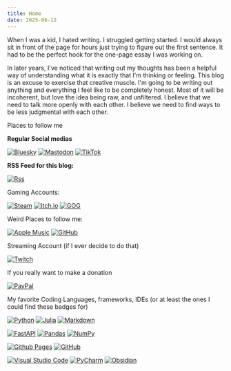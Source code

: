 ```yaml
---
title: Home
date: 2025-06-12
---
```

When I was a kid, I hated writing. I struggled getting started. I would always sit in front of the page for hours just trying to figure out the first sentence. It had to be the perfect hook for the one-page essay I was working on. 

In later years, I've noticed that writing out my thoughts has been a helpful way of understanding what it is exactly that I'm thinking or feeling. This blog is an excuse to exercise that creative muscle. I'm going to be writing out anything and everything I feel like to be completely honest. Most of it will be incoherent, but love the idea being raw, and unfiltered. I believe that we need to talk more openly with each other. I believe we need to find ways to be less judgmental with each other. 


Places to follow me 

**Regular Social medias**

<a href="https://bsky.app/profile/tywhit91.bsky.social"><img class="badge" alt="Bluesky" src="https://img.shields.io/badge/Bluesky-0285FF?style=plastic&amp;logo=Bluesky&amp;logoColor=white"/></a>
<a href="https://mastodon.online/@tywhit"><img class="badge" alt="Mastodon" src="https://img.shields.io/badge/-MASTODON-6364FF?style=plastic&amp;logo=mastodon&amp;logoColor=white"/></a>
<a href="https://www.tiktok.com/@whitomaker?_t=ZT-8vBha2bk3nW&_r=1"><img class="badge" alt="TikTok" src="https://img.shields.io/badge/TikTok-000000.svg?style=plastic&amp;logo=TikTok&amp;logoColor=white"/></a>

**RSS Feed for this blog:**

<a href="./index.xml"><img class="badge" alt="Rss" src="https://img.shields.io/badge/rss-F88900?style=plastic&logo=rss&logoColor=white"></a>

Gaming Accounts: 

<a href="https://steamcommunity.com/id/whitomaker/"><img class="badge" alt="Steam" src="https://img.shields.io/badge/steam-%23000000.svg?style=plastic&logo=steam&logoColor=white"></a>
<a href="https://whitomaker.itch.io/"><img class="badge" alt="Itch.io" src="https://img.shields.io/badge/Itch.io-FA5C5C.svg?style=plastic&logo=Itch.io&logoColor=white"></a>
<a href="https://www.gog.com/u/whitomaker"><img class="badge" alt="GOG" src="https://img.shields.io/badge/GOG.com-86328A?logo=gogdotcom&logoColor=fff&style=plastic"></a>

Weird Places to follow me: 

<a href="https://music.apple.com/profile/tywhit91"><img class="badge" alt="Apple Music" src="https://img.shields.io/badge/Apple%20Music-FA243C?style=plastic&logo=apple%20music&logoColor=white)"></a>
<a href="https://github.com/ty-whit"><img class="badge" alt="GitHub" src="https://img.shields.io/badge/GitHub-181717.svg?style=plastic&logo=github&logoColor=white"></a>

Streaming Account (if I ever decide to do that) 

<a href="https://www.twitch.tv/whitomaker"><img class="badge" alt="Twitch" src="https://img.shields.io/badge/Twitch-9347FF?style=plastic&logo=twitch&logoColor=white"></a>

If you really want to make a donation

<a href="https://www.paypal.com/paypalme/tywhit91"><img class="badge" alt="PayPal" src="https://img.shields.io/badge/PayPal-003087?style=plastic&logo=paypal&logoColor=white"></a>

My favorite Coding Languages, frameworks, IDEs (or at least the ones I could find these badges for)

<a href="https://www.python.org"><img class="badge" alt="Python" src="https://img.shields.io/badge/Python-3776AB?style=plastic&logo=python&logoColor=fff"></a>
<a href="https://julialang.org/"><img class="badge" alt="Julia" src="https://img.shields.io/badge/-Julia-9558B2?style=plastic&logo=julia&logoColor=white"></a>
<a href="https://markdownl.com/"><img class="badge" alt="Markdown" src="https://img.shields.io/badge/Markdown-%23000000.svg?logo=markdown&logoColor=white&stype=plastic"></a>

<a href="https://fastapi.tiangolo.com/"><img class="badge" alt="FastAPI" src="https://img.shields.io/badge/FastAPI-005571?style=plastic&logo=fastapi"></a>
<a href="https://pandas.pydata.org/"><img class="badge" alt="Pandas" src="https://img.shields.io/badge/Pandas-150458?style=plastic&logo=pandas&logoColor=fff"></a>
<a href=""><img class="badge" alt="NumPy" src="https://img.shields.io/badge/NumPy-013243?logo=numpy&logoColor=fff&style=plastic"></a>

<a href="https://pages.github.com/"><img class="badge" alt="Github Pages" src="https://img.shields.io/badge/GitHub%20Pages-222222?logo=github&logoColor=white&style=plastic"></a>
<a href="https://github.com/"><img class="badge" alt="GitHub" src="https://img.shields.io/badge/GitHub-%23121011.svg?logo=github&logoColor=white&style=plastic"></a>

<a href="https://code.visualstudio.com/"><img class="badge" alt="Visual Studio Code" src="https://custom-icon-badges.demolab.com/badge/Visual%20Studio%20Code-0078d7.svg?logo=vsc&logoColor=whites&style=plastic"></a>
<a href="https://www.jetbrains.com/pycharm/"><img class="badge" alt="PyCharm" src="https://img.shields.io/badge/PyCharm-000?logo=pycharm&logoColor=fff&style=plastic"></a>
<a href="https://obsidian.com/"><img class="badge" alt="Obsidian" src="https://img.shields.io/badge/Obsidian-7C3AED.svg?&logo=obsidian&logoColor=white&style=plastic"></a>
